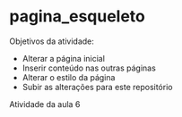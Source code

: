 # pagina_esqueleto

Objetivos da atividade:
* Alterar a página inicial
* Inserir conteúdo nas outras páginas
* Alterar o estilo da página
* Subir as alterações para este repositório

Atividade da aula 6